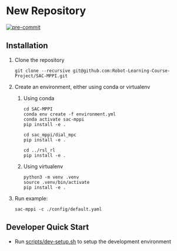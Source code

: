 # New Repository

[![pre-commit](https://github.com/Robot-Learning-Course-Project/SAC-MPPI/actions/workflows/pre-commit.yml/badge.svg)](https://github.com/Robot-Learning-Course-Project/SAC-MPPI/actions/workflows/pre-commit.yml)

## Installation

1. Clone the repository

   ```Shell
   git clone --recursive git@github.com:Robot-Learning-Course-Project/SAC-MPPI.git
   ```

1. Create an environment, either using conda or virtualenv

   1. Using conda

      ```Shell
      cd SAC-MPPI
      conda env create -f environment.yml
      conda activate sac-mppi
      pip install -e .

      cd sac_mppi/dial_mpc
      pip install -e .

      cd ../rsl_rl
      pip install -e .
      ```

   1. Using virtualenv

      ```Shell
      python3 -m venv .venv
      source .venv/bin/activate
      pip install -e .
      ```

1. Run example:

   ```Shell
   sac-mppi -c ./config/default.yaml
   ```

## Developer Quick Start

- Run [scripts/dev-setup.sh](scripts/dev-setup.sh) to setup the development environment

